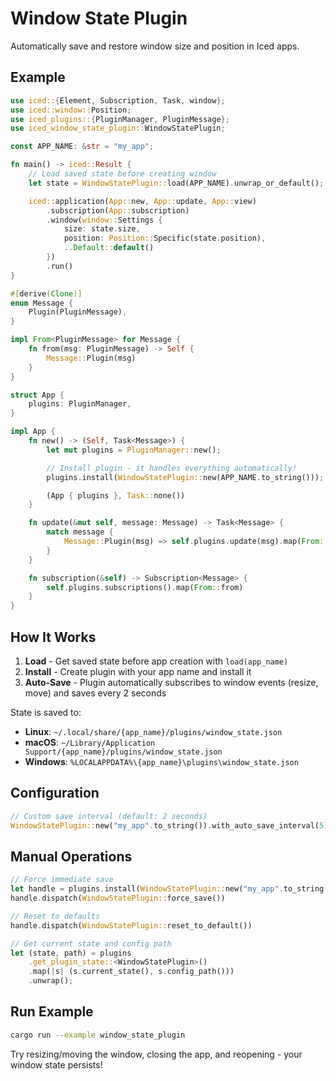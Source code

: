 # Window State Plugin

Automatically save and restore window size and position in Iced apps.

## Example

```rust
use iced::{Element, Subscription, Task, window};
use iced::window::Position;
use iced_plugins::{PluginManager, PluginMessage};
use iced_window_state_plugin::WindowStatePlugin;

const APP_NAME: &str = "my_app";

fn main() -> iced::Result {
    // Load saved state before creating window
    let state = WindowStatePlugin::load(APP_NAME).unwrap_or_default();

    iced::application(App::new, App::update, App::view)
        .subscription(App::subscription)
        .window(window::Settings {
            size: state.size,
            position: Position::Specific(state.position),
            ..Default::default()
        })
        .run()
}

#[derive(Clone)]
enum Message {
    Plugin(PluginMessage),
}

impl From<PluginMessage> for Message {
    fn from(msg: PluginMessage) -> Self {
        Message::Plugin(msg)
    }
}

struct App {
    plugins: PluginManager,
}

impl App {
    fn new() -> (Self, Task<Message>) {
        let mut plugins = PluginManager::new();

        // Install plugin - it handles everything automatically!
        plugins.install(WindowStatePlugin::new(APP_NAME.to_string()));

        (App { plugins }, Task::none())
    }

    fn update(&mut self, message: Message) -> Task<Message> {
        match message {
            Message::Plugin(msg) => self.plugins.update(msg).map(From::from),
        }
    }

    fn subscription(&self) -> Subscription<Message> {
        self.plugins.subscriptions().map(From::from)
    }
}
```

## How It Works

1. **Load** - Get saved state before app creation with `load(app_name)`
2. **Install** - Create plugin with your app name and install it
3. **Auto-Save** - Plugin automatically subscribes to window events (resize, move) and saves every 2 seconds

State is saved to:
- **Linux**: `~/.local/share/{app_name}/plugins/window_state.json`
- **macOS**: `~/Library/Application Support/{app_name}/plugins/window_state.json`
- **Windows**: `%LOCALAPPDATA%\{app_name}\plugins\window_state.json`

## Configuration

```rust
// Custom save interval (default: 2 seconds)
WindowStatePlugin::new("my_app".to_string()).with_auto_save_interval(5)
```

## Manual Operations

```rust
// Force immediate save
let handle = plugins.install(WindowStatePlugin::new("my_app".to_string()));
handle.dispatch(WindowStatePlugin::force_save())

// Reset to defaults
handle.dispatch(WindowStatePlugin::reset_to_default())

// Get current state and config path
let (state, path) = plugins
    .get_plugin_state::<WindowStatePlugin>()
    .map(|s| (s.current_state(), s.config_path()))
    .unwrap();
```

## Run Example

```bash
cargo run --example window_state_plugin
```

Try resizing/moving the window, closing the app, and reopening - your window state persists!
